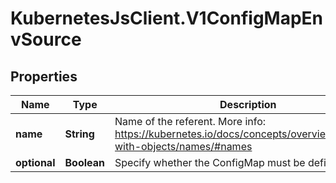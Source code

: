 # KubernetesJsClient.V1ConfigMapEnvSource

## Properties
Name | Type | Description | Notes
------------ | ------------- | ------------- | -------------
**name** | **String** | Name of the referent. More info: https://kubernetes.io/docs/concepts/overview/working-with-objects/names/#names | [optional] 
**optional** | **Boolean** | Specify whether the ConfigMap must be defined | [optional] 


